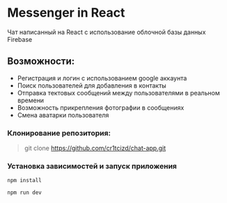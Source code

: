# Messenger in React
Чат написанный на React с использование облочной базы данных Firebase

## Возможности:
- Регистрация и логин с использованием google аккаунта
- Поиск пользователей для добавления в контакты
- Отправка тектовых сообщений между пользователями в реальном времени
- Возможность прикрепления фотографии в сообщениях
- Смена аватарки пользователя

### Клонирование репозитория:

> git clone https://github.com/cr1tcizd/chat-app.git

### Установка зависимостей и запуск приложения
```
npm install

npm run dev
```
